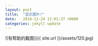 ```yaml
---
layout: post
title:  "显示图片!"
date:   2018-12-24 12:01:37 +0800
categories: jekyll update
---
```

![有帮助的截图]({{ site.url }}/assets/120.jpg)



[jekyll-docs]: https://jekyllrb.com/docs/home
[jekyll-gh]:   https://github.com/jekyll/jekyll
[jekyll-talk]: https://talk.jekyllrb.com/
